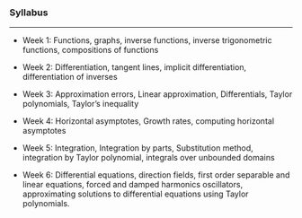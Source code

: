 ### Syllabus
---
- Week 1: Functions, graphs, inverse functions, inverse trigonometric functions, compositions of functions

- Week 2: Differentiation, tangent lines, implicit differentiation, differentiation of inverses

- Week 3: Approximation errors, Linear approximation, Differentials, Taylor polynomials, Taylor’s inequality

- Week 4: Horizontal asymptotes, Growth rates, computing horizontal asymptotes

- Week 5: Integration, Integration by parts, Substitution method, integration by Taylor polynomial, integrals over unbounded domains

- Week 6: Differential equations, direction fields, first order separable and linear equations, forced and damped harmonics oscillators, approximating solutions to differential equations using Taylor polynomials.